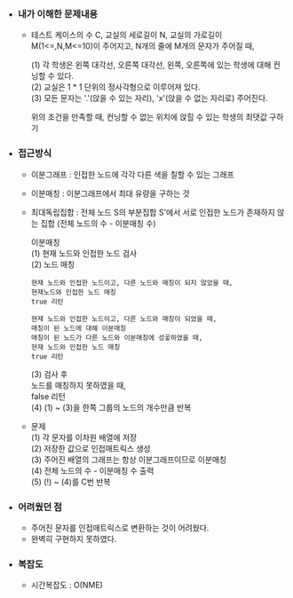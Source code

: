 - ### 내가 이해한 문제내용  
  - 테스트 케이스의 수 C, 교실의 세로길이 N, 교실의 가로길이 M(1<=,N,M<=10)이 주어지고, N개의 줄에 M개의 문자가 주어질 때,  
      
    (1) 각 학생은 왼쪽 대각선, 오른쪽 대각선, 왼쪽, 오른쪽에 있는 학생에 대해 컨닝할 수 있다.  
    (2) 교실은 1 * 1 단위의 정사각형으로 이루어져 있다.  
    (3) 모든 문자는 '.'(앉을 수 있는 자리), 'x'(앉을 수 없는 자리로) 주어진다.  
      
    위의 조건을 만족할 때, 컨닝할 수 없는 위치에 앉힐 수 있는 학생의 최댓값 구하기  

- ### 접근방식  
  - 이분그래프 : 인접한 노드에 각각 다른 색을 칠할 수 있는 그래프  
  - 이분매칭 : 이분그래프에서 최대 유량을 구하는 것  
  - 최대독립집합 : 전체 노드 S의 부분집합 S'에서 서로 인접한 노드가 존재하지 않는 집합 (전체 노드의 수 - 이분매칭 수)  
     
    이분매칭  
    (1) 현재 노드와 인접한 노드 검사  
    (2) 노드 매칭    
           
        현재 노드와 인접한 노드이고, 다른 노드와 매칭이 되지 않았을 때,   
        현재노드와 인접한 노드 매칭  
        true 리턴  
          
        현재 노드와 인접한 노드이고, 다른 노드와 매칭이 되었을 때,  
        매칭이 된 노드에 대해 이분매칭  
        매칭이 된 노드가 다른 노드와 이분매칭에 성곻하였을 때,  
        현재 노드와 인접한 노드 매칭  
        true 리턴  
    (3) 검사 후    
        노드를 매칭하지 못하였을 때,  
        false 리턴  
    (4) (1) ~ (3)을 한쪽 그룹의 노드의 개수만큼 반복  
    
  - 문제  
    (1) 각 문자를 이차원 배열에 저장  
    (2) 저장한 값으로 인접매트릭스 생성  
    (3) 주어진 배열의 그래프는 항상 이분그래프이므로 이분매칭  
    (4) 전체 노드의 수 - 이분매칭 수 출력  
    (5) (!) ~ (4)를 C번 반복  
      
- ### 어려웠던 점  
  - 주어진 문자를 인접매트릭스로 변환하는 것이 어려웠다.  
  - 완벽히 구현하지 못하였다.  
    
- ### 복잡도  
  - 시간복잡도 : O(NME)  
  
  
